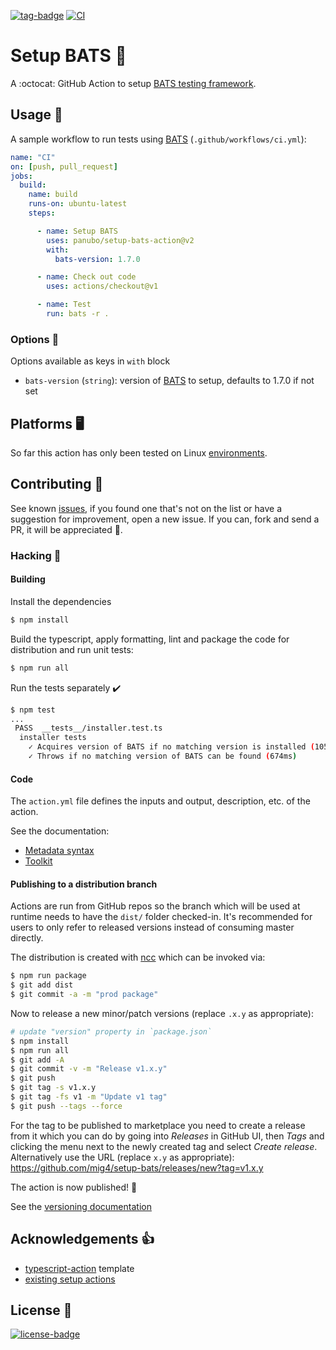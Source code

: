[![tag-badge][]]() [![CI][ci-badge]][ci-target]

# Setup BATS 🦇

A :octocat: GitHub Action to setup [BATS testing framework][bats].

## Usage 🚀

A sample workflow to run tests using [BATS][] (`.github/workflows/ci.yml`):

``` yaml
name: "CI"
on: [push, pull_request]
jobs:
  build:
    name: build
    runs-on: ubuntu-latest
    steps:

      - name: Setup BATS
        uses: panubo/setup-bats-action@v2
        with:
          bats-version: 1.7.0

      - name: Check out code
        uses: actions/checkout@v1

      - name: Test
        run: bats -r .
```

### Options 🎨

Options available as keys in `with` block

- `bats-version` (`string`): version of [BATS][] to setup, defaults to 1.7.0 if
  not set

## Platforms 🖥

So far this action has only been tested on Linux [environments](https://help.github.com/en/articles/virtual-environments-for-github-actions#supported-virtual-environments-and-hardware-resources).

## Contributing 🤝

See known [issues](https://github.com/mig4/setup-bats/issues), if you found
one that's not on the list or have a suggestion for improvement, open a new
issue. If you can, fork and send a PR, it will be appreciated 💖.

### Hacking 🧰

#### Building

Install the dependencies  

``` bash
$ npm install
```

Build the typescript, apply formatting, lint and package the code for
distribution and run unit tests:

```bash
$ npm run all
```

Run the tests separately :heavy_check_mark:  

```bash
$ npm test
...
 PASS  __tests__/installer.test.ts
  installer tests
    ✓ Acquires version of BATS if no matching version is installed (1051ms)
    ✓ Throws if no matching version of BATS can be found (674ms)
```

#### Code

The `action.yml` file defines the inputs and output, description, etc. of the
action.

See the documentation:

- [Metadata syntax](https://help.github.com/en/articles/metadata-syntax-for-github-actions)
- [Toolkit](https://github.com/actions/toolkit/blob/master/README.md#packages)

#### Publishing to a distribution branch

Actions are run from GitHub repos so the branch which will be used at runtime
needs to have the `dist/` folder checked-in. It's recommended for users to only
refer to released versions instead of consuming master directly.

The distribution is created with [ncc](https://github.com/zeit/ncc) which can
be invoked via:

``` bash
$ npm run package
$ git add dist
$ git commit -a -m "prod package"
```

Now to release a new minor/patch versions (replace `.x.y` as appropriate):

``` bash
# update "version" property in `package.json`
$ npm install
$ npm run all
$ git add -A
$ git commit -v -m "Release v1.x.y"
$ git push
$ git tag -s v1.x.y
$ git tag -fs v1 -m "Update v1 tag"
$ git push --tags --force
```

For the tag to be published to marketplace you need to create a release from
it which you can do by going into _Releases_ in GitHub UI, then _Tags_ and
clicking the menu next to the newly created tag and select _Create release_.
Alternatively use the URL (replace `x.y` as appropriate):
https://github.com/mig4/setup-bats/releases/new?tag=v1.x.y

The action is now published! :rocket: 

See the [versioning documentation](https://github.com/actions/toolkit/blob/master/docs/action-versioning.md)

## Acknowledgements 👍

* [typescript-action](https://github.com/actions/typescript-action) template
* [existing setup actions](https://github.com/actions?utf8=%E2%9C%93&q=setup&type=&language=)

## License 📝

[![license-badge][]](LICENSE)


[tag-badge]: https://img.shields.io/github/v/tag/panubo/setup-bats-action
[ci-badge]: https://github.com/panubo/setup-bats-action/workflows/CI/badge.svg
[ci-target]: https://github.com/panubo/setup-bats-action/actions?workflow=CI
[bats]: https://github.com/bats-core/bats-core
[license-badge]: https://img.shields.io/github/license/panubo/setup-bats-action?style=for-the-badge
